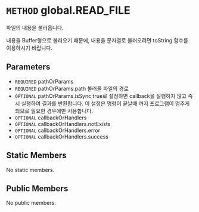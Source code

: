# `METHOD` global.READ_FILE
파일의 내용을 불러옵니다.

내용을 Buffer형으로 불러오기 때문에, 내용을 문자열로 불러오려면 toString 함수를 이용하시기 바랍니다.

## Parameters
* `REQUIRED` pathOrParams 
* `REQUIRED` pathOrParams.path	불러올  파일의 경로
* `OPTIONAL` pathOrParams.isSync	true로  설정하면 callback을 실행하지 않고 즉시 실행하여 결과를 반환합니다. 이 설정은 명령이 끝날때 까지 프로그램이 멈추게 되므로 필요한 경우에만 사용합니다.
* `OPTIONAL` callbackOrHandlers 
* `OPTIONAL` callbackOrHandlers.notExists 
* `OPTIONAL` callbackOrHandlers.error 
* `OPTIONAL` callbackOrHandlers.success 

## Static Members
No static members.

## Public Members
No public members.
